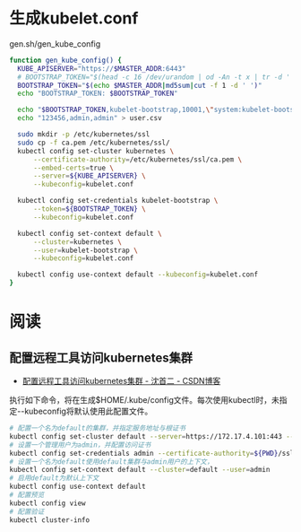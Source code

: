 

# 生成kubelet.conf

gen.sh/gen_kube_config

```sh
function gen_kube_config() {
  KUBE_APISERVER="https://$MASTER_ADDR:6443"
  # BOOTSTRAP_TOKEN="$(head -c 16 /dev/urandom | od -An -t x | tr -d ' ')"
  BOOTSTRAP_TOKEN="$(echo $MASTER_ADDR|md5sum|cut -f 1 -d ' ')"
  echo "BOOTSTRAP_TOKEN: $BOOTSTRAP_TOKEN"

  echo "$BOOTSTRAP_TOKEN,kubelet-bootstrap,10001,\"system:kubelet-bootstrap\"" > token.csv
  echo "123456,admin,admin" > user.csv

  sudo mkdir -p /etc/kubernetes/ssl
  sudo cp -f ca.pem /etc/kubernetes/ssl/
  kubectl config set-cluster kubernetes \
      --certificate-authority=/etc/kubernetes/ssl/ca.pem \
      --embed-certs=true \
      --server=${KUBE_APISERVER} \
      --kubeconfig=kubelet.conf

  kubectl config set-credentials kubelet-bootstrap \
      --token=${BOOTSTRAP_TOKEN} \
      --kubeconfig=kubelet.conf

  kubectl config set-context default \
      --cluster=kubernetes \
      --user=kubelet-bootstrap \
      --kubeconfig=kubelet.conf

  kubectl config use-context default --kubeconfig=kubelet.conf
}
```

# 阅读



## 配置远程工具访问kubernetes集群

* [配置远程工具访问kubernetes集群 - 沈首二 - CSDN博客 ](http://blog.csdn.net/shenshouer/article/details/52960364)

执行如下命令，将在生成$HOME/.kube/config文件。每次使用kubectl时，未指定--kubeconfig将默认使用此配置文件。

```sh
# 配置一个名为default的集群，并指定服务地址与根证书
kubectl config set-cluster default --server=https://172.17.4.101:443 --certificate-authority=${PWD}/ssl/ca.pem
# 设置一个管理用户为admin，并配置访问证书
kubectl config set-credentials admin --certificate-authority=${PWD}/ssl/ca.pem --client-key=${PWD}/ssl/admin-key.pem --client-certificate=${PWD}/ssl/admin.pem
# 设置一个名为default使用default集群与admin用户的上下文，
kubectl config set-context default --cluster=default --user=admin
# 启用default为默认上下文
kubectl config use-context default
# 配置预览
kubectl config view
# 配置验证
kubectl cluster-info
```